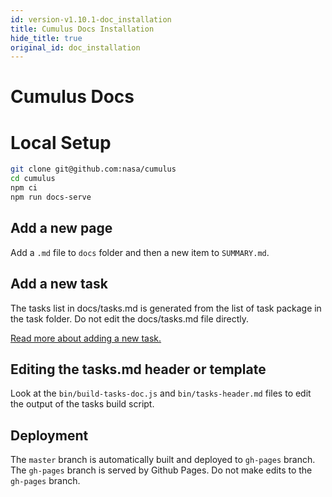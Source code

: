 ```yaml
---
id: version-v1.10.1-doc_installation
title: Cumulus Docs Installation
hide_title: true
original_id: doc_installation
---
```


# Cumulus Docs

# Local Setup

```sh
git clone git@github.com:nasa/cumulus
cd cumulus
npm ci
npm run docs-serve
```

## Add a new page
Add a `.md` file to `docs` folder and then a new item to `SUMMARY.md`.

## Add a new task
The tasks list in docs/tasks.md is generated from the list of task package in the task folder. Do not edit the docs/tasks.md file directly.

[Read more about adding a new task.](adding-a-task.md)

## Editing the tasks.md header or template

Look at the `bin/build-tasks-doc.js` and `bin/tasks-header.md` files to edit the output of the tasks build script.

## Deployment
The `master` branch is automatically built and deployed to `gh-pages` branch. The `gh-pages` branch is served by Github Pages. Do not make edits to the `gh-pages` branch.
